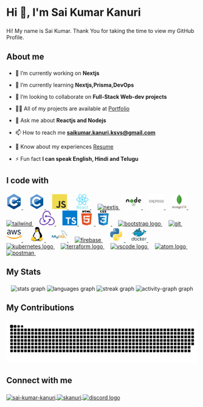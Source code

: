 <h1 align="left">Hi 👋, I'm Sai Kumar Kanuri</h1>

###

<p align="left">Hi! My name is Sai Kumar. Thank You for taking the time to view my GitHub Profile.</p>

###

<h2 align="left">About me</h2>

###

- 🔭 I’m currently working on **Nextjs**

- 🌱 I’m currently learning **Nextjs,Prisma,DevOps**

- 👯 I’m looking to collaborate on **Full-Stack Web-dev projects**

- 👨‍💻 All of my projects are available at [Portfolio](https://portfolio-sai-kumar-kanuri.vercel.app/)

- 💬 Ask me about **Reactjs and Nodejs**

- 📫 How to reach me **saikumar.kanuri.ksvs@gmail.com**

- 📄 Know about my experiences [Resume](https://drive.google.com/file/d/1y89xWHorYlMLuMx7y2FkwnV98_KSd3Io/view?usp=drive_link)

- ⚡ Fun fact **I can speak English, Hindi and Telugu**

###

<h2 align="left">I code with</h2>

###

<p align="left">
    <a href="https://www.w3schools.com/cpp/" target="_blank" rel="noreferrer">
        <img src="https://raw.githubusercontent.com/devicons/devicon/master/icons/cplusplus/cplusplus-original.svg"
            alt="cplusplus" width="40" height="40" />
    </a>
    <img width="12" />
    <a href="https://www.cprogramming.com/" target="_blank" rel="noreferrer">
        <img src="https://raw.githubusercontent.com/devicons/devicon/master/icons/c/c-original.svg" alt="c" width="40"
            height="40" />
    </a>
    <img width="12" />
    <a href="https://developer.mozilla.org/en-US/docs/Web/JavaScript" target="_blank" rel="noreferrer">
        <img src="https://raw.githubusercontent.com/devicons/devicon/master/icons/javascript/javascript-original.svg"
            alt="javascript" width="40" height="40" />
    </a>
    <img width="12" />
    <a href="https://reactjs.org/" target="_blank" rel="noreferrer">
        <img src="https://raw.githubusercontent.com/devicons/devicon/master/icons/react/react-original-wordmark.svg"
            alt="react" width="40" height="40" />
    </a>
    <img width="12" />
    <a href="https://nextjs.org/" target="_blank" rel="noreferrer">
        <img src="https://cdn.worldvectorlogo.com/logos/nextjs-2.svg" alt="nextjs" width="40" height="40" />
    </a>
    <img width="12" />
    <a href="https://nodejs.org" target="_blank" rel="noreferrer">
        <img src="https://raw.githubusercontent.com/devicons/devicon/master/icons/nodejs/nodejs-original-wordmark.svg"
            alt="nodejs" width="40" height="40" />
    </a>
    <img width="12" />
    <a href="https://expressjs.com" target="_blank" rel="noreferrer">
        <img src="https://raw.githubusercontent.com/devicons/devicon/master/icons/express/express-original-wordmark.svg"
            alt="express" width="40" height="40" />
    </a>
    <img width="12" />
    <a href="https://www.mongodb.com/" target="_blank" rel="noreferrer">
        <img src="https://raw.githubusercontent.com/devicons/devicon/master/icons/mongodb/mongodb-original-wordmark.svg"
            alt="mongodb" width="40" height="40" />
    </a>
    <img width="12" />
    <a href="https://tailwindcss.com/" target="_blank" rel="noreferrer">
        <img src="https://www.vectorlogo.zone/logos/tailwindcss/tailwindcss-icon.svg" alt="tailwind" width="40"
            height="40" />
    </a>
    <img width="12" />
    <a href="https://redux.js.org" target="_blank" rel="noreferrer">
        <img src="https://raw.githubusercontent.com/devicons/devicon/master/icons/redux/redux-original.svg" alt="redux"
            width="40" height="40" />
    </a>
    <img width="12" />
    <a href="https://www.typescriptlang.org/" target="_blank" rel="noreferrer">
        <img src="https://raw.githubusercontent.com/devicons/devicon/master/icons/typescript/typescript-original.svg"
            alt="typescript" width="40" height="40" />
    </a>
    <a href="https://www.w3.org/html/" target="_blank" rel="noreferrer">
        <img src="https://raw.githubusercontent.com/devicons/devicon/master/icons/html5/html5-original-wordmark.svg"
            alt="html5" width="40" height="40" />
    </a>
    <a href="https://www.w3schools.com/css/" target="_blank" rel="noreferrer">
        <img src="https://raw.githubusercontent.com/devicons/devicon/master/icons/css3/css3-original-wordmark.svg"
            alt="css3" width="40" height="40" />
    </a>
    <img width="12" />
    <a href="https://getbootstrap.com/" target="_blank" rel="noreferrer">
        <img src="https://cdn.jsdelivr.net/gh/devicons/devicon/icons/bootstrap/bootstrap-original.svg" height="40"
            width="40" alt="bootstrap logo" />
    </a>
    <img width="12" />
    <a href="https://git-scm.com/" target="_blank" rel="noreferrer">
        <img src="https://www.vectorlogo.zone/logos/git-scm/git-scm-icon.svg" alt="git" width="40" height="40" />
    </a>
    <img width="12" />
    <a href="https://aws.amazon.com" target="_blank" rel="noreferrer">
        <img src="https://raw.githubusercontent.com/devicons/devicon/master/icons/amazonwebservices/amazonwebservices-original-wordmark.svg"
            alt="aws" width="40" height="40" />
    </a>
    <img width="12" />
    <a href="https://www.linux.org/" target="_blank" rel="noreferrer">
        <img src="https://raw.githubusercontent.com/devicons/devicon/master/icons/linux/linux-original.svg" alt="linux"
            width="40" height="40" />
    </a>
    <img width="12" />
    <a href="https://www.mysql.com/" target="_blank" rel="noreferrer">
        <img src="https://raw.githubusercontent.com/devicons/devicon/master/icons/mysql/mysql-original-wordmark.svg"
            alt="mysql" width="40" height="40" />
    </a>
    <img width="12" />
    <a href="https://firebase.google.com/" target="_blank" rel="noreferrer">
        <img src="https://www.vectorlogo.zone/logos/firebase/firebase-icon.svg" alt="firebase" width="40" height="40" />
    </a>
    <img width="12" />
    <a href="https://www.python.org" target="_blank" rel="noreferrer">
        <img src="https://raw.githubusercontent.com/devicons/devicon/master/icons/python/python-original.svg"
            alt="python" width="40" height="40" />
    </a>
    <img width="12" />
    <a href="https://www.docker.com/" target="_blank" rel="noreferrer">
        <img src="https://raw.githubusercontent.com/devicons/devicon/master/icons/docker/docker-original-wordmark.svg"
            alt="docker" width="40" height="40" />
    </a>
    <img width="12" />
    <a href="" target="_blank" rel="noreferrer">
        <img src="https://cdn.jsdelivr.net/gh/devicons/devicon/icons/kubernetes/kubernetes-plain.svg" height="40"
            width="40" alt="kubernetes logo" />
    </a>
    <img width="12" />
    <a href="" target="_blank" rel="noreferrer">
        <img src="https://cdn.jsdelivr.net/gh/devicons/devicon/icons/terraform/terraform-original.svg" height="40"
            alt="terraform logo" />
    </a>
    <img width="12" />
    <a href="" target="_blank" rel="noreferrer">
        <img src="https://cdn.jsdelivr.net/gh/devicons/devicon/icons/vscode/vscode-original.svg" height="40"
            alt="vscode logo" />
    </a>
    <img width="12" />
    <a href="" target="_blank" rel="noreferrer">
        <img src="https://cdn.jsdelivr.net/gh/devicons/devicon/icons/atom/atom-original.svg" height="40"
            alt="atom logo" />
    </a>
    <img width="12" />
    <a href="https://postman.com" target="_blank" rel="noreferrer">
        <img src="https://www.vectorlogo.zone/logos/getpostman/getpostman-icon.svg" alt="postman" width="40"
            height="40" />
    </a>
    <img width="12" />
</p>


###

<h2 align="left">My Stats</h2>

###

<div align="center">
  <img src="https://github-readme-stats.vercel.app/api?username=Sai-Kumar-Kanuri&hide_title=false&hide_rank=false&show_icons=true&include_all_commits=true&count_private=true&disable_animations=false&theme=dracula&locale=en&hide_border=false&order=1" height="150" alt="stats graph"  />
  <img src="https://github-readme-stats.vercel.app/api/top-langs?username=Sai-Kumar-Kanuri&locale=en&hide_title=false&layout=compact&card_width=320&langs_count=5&theme=dracula&hide_border=false&order=2" height="150" alt="languages graph"  />
  <img src="https://streak-stats.demolab.com?user=Sai-Kumar-Kanuri&locale=en&mode=daily&theme=dracula&hide_border=false&border_radius=5&order=3" height="150" alt="streak graph"  />
  <img src="https://github-readme-activity-graph.vercel.app/graph?username=Sai-Kumar-Kanuri&radius=16&theme=react&area=true&order=5" height="300" alt="activity-graph graph"  />
</div>

###

<h2 align="left">My Contributions</h2>

###

<img src="https://raw.githubusercontent.com/Sai-Kumar-Kanuri/Sai-Kumar-Kanuri/output/snake.svg" alt="Snake animation" />

###

<h2 align="left">Connect with me</h2>

###

<p align="left">
    <a href="https://linkedin.com/in/sai-kumar-kanuri" target="blank"><img align="center"
            src="https://raw.githubusercontent.com/rahuldkjain/github-profile-readme-generator/master/src/images/icons/Social/linked-in-alt.svg"
            alt="sai-kumar-kanuri" height="30" width="40" />
    </a>
    <a href="https://www.leetcode.com/skanuri" target="blank"><img align="center"
            src="https://raw.githubusercontent.com/rahuldkjain/github-profile-readme-generator/master/src/images/icons/Social/leet-code.svg"
            alt="skanuri" height="30" width="40" />
    </a>
    <a href="https://linkedin.com/in/sai-kumar-kanuri" target="blank">
        <img align="center" src="https://raw.githubusercontent.com/maurodesouza/profile-readme-generator/master/src/assets/icons/social/discord/default.svg" width="40" height="30" alt="discord logo"  />
    </a>
</p>


###
